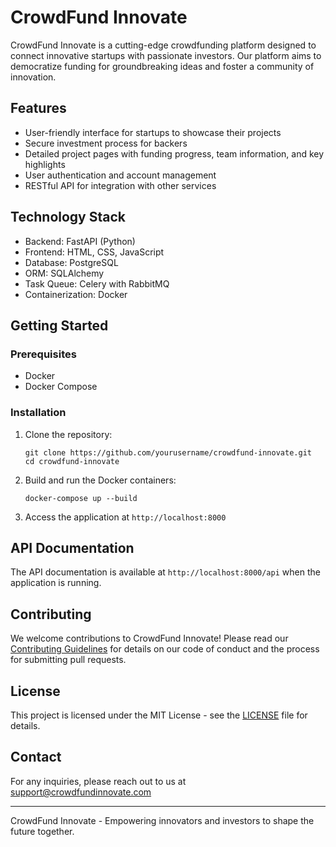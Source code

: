 # CrowdFund Innovate

CrowdFund Innovate is a cutting-edge crowdfunding platform designed to connect innovative startups with passionate investors. Our platform aims to democratize funding for groundbreaking ideas and foster a community of innovation.

## Features

- User-friendly interface for startups to showcase their projects
- Secure investment process for backers
- Detailed project pages with funding progress, team information, and key highlights
- User authentication and account management
- RESTful API for integration with other services

## Technology Stack

- Backend: FastAPI (Python)
- Frontend: HTML, CSS, JavaScript
- Database: PostgreSQL
- ORM: SQLAlchemy
- Task Queue: Celery with RabbitMQ
- Containerization: Docker

## Getting Started

### Prerequisites

- Docker
- Docker Compose

### Installation

1. Clone the repository:
   ```
   git clone https://github.com/yourusername/crowdfund-innovate.git
   cd crowdfund-innovate
   ```

2. Build and run the Docker containers:
   ```
   docker-compose up --build
   ```

3. Access the application at `http://localhost:8000`

## API Documentation

The API documentation is available at `http://localhost:8000/api` when the application is running.

## Contributing

We welcome contributions to CrowdFund Innovate! Please read our [Contributing Guidelines](CONTRIBUTING.md) for details on our code of conduct and the process for submitting pull requests.

## License

This project is licensed under the MIT License - see the [LICENSE](LICENSE) file for details.

## Contact

For any inquiries, please reach out to us at support@crowdfundinnovate.com

---

CrowdFund Innovate - Empowering innovators and investors to shape the future together.
